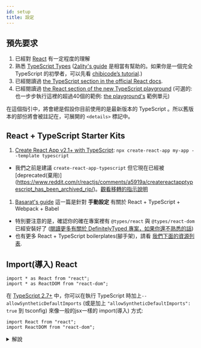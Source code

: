 ```yaml
---
id: setup
title: 設定
---
```


## 預先要求

1. 已經對 [React](https://reactjs.org) 有一定程度的理解
2. 熟悉 [TypeScript Types](https://www.typescriptlang.org/docs/handbook/basic-types.html) ([2ality's guide](http://2ality.com/2018/04/type-notation-typescript.html) 是相當有幫助的。如果你是一個完全 TypeScript 的初學者，可以先看 [chibicode’s tutorial](https://ts.chibicode.com/todo/).)
3. 已經閱讀過 [the TypeScript section in the official React docs](https://reactjs.org/docs/static-type-checking.html#typescript).
4. 已經閱讀過 [the React section of the new TypeScript playground](http://www.typescriptlang.org/play/index.html?jsx=2&esModuleInterop=true&e=181#example/typescript-with-react) (可選的: 也一步步執行這裡的超過40個的範例: [the playground's](http://www.typescriptlang.org/play/index.html) 範例單元)

在這個指引中，將會總是假設你目前使用的是最新版本的 TypeScript 。所以舊版本的部份將會被註記在，可展開的 `<details>` 標記中。

## React + TypeScript Starter Kits

1. [Create React App v2.1+ with TypeScript](https://facebook.github.io/create-react-app/docs/adding-typescript): `npx create-react-app my-app --template typescript`

- 我們之前是建議  `create-react-app-typescript` 但它現在已經被 [deprecated(棄用)] (https://www.reddit.com/r/reactjs/comments/a5919a/createreactapptypescript_has_been_archived_rip/)。[觀看移轉的指示說明](https://vincenttunru.com/migrate-create-react-app-typescript-to-create-react-app/)

1. [Basarat's guide](https://github.com/basarat/typescript-react/tree/master/01%20bootstrap) 這一篇是針對 **手動設定** 有關於 React + TypeScript + Webpack + Babel

- 特別要注意的是，確認你的確在專案裡有 `@types/react` 與 `@types/react-dom` 已經安裝好了 ([閱讀更多有關於 DefinitelyTyped 專案，如果你還不熟悉的話](https://definitelytyped.org/))
- 也有更多 React + TypeScript boilerplates(腳手架)，請看 [我們下面的資源列表](https://github.com/typescript-cheatsheets/react-typescript-cheatsheet#recommended-react--typescript-codebases-to-learn-from).

## Import(導入) React

```tsx
import * as React from "react";
import * as ReactDOM from "react-dom";
```

在 [TypeScript 2.7+](https://www.typescriptlang.org/docs/handbook/release-notes/typescript-2-7.html) 中，你可以在執行 TypeScript 時加上`--allowSyntheticDefaultImports` (或是加上 `"allowSyntheticDefaultImports": true` 到 tsconfig) 來像一般的jsx一樣的 import(導入) 方式:

```tsx
import React from "react";
import ReactDOM from "react-dom";
```

<details>

<summary>解說</summary>

為什麼使用 `allowSyntheticDefaultImports` 而不用 `esModuleInterop`? [Daniel Rosenwasser](https://twitter.com/drosenwasser/status/1003097042653073408) 曾說過這對於 webpack/parcel 是較好的方式。要看更多的討論請看 <https://github.com/wmonk/create-react-app-typescript/issues/214>

你應該也要看一下 [新的 TypeScript 官方文件，有關每個編譯器的旗標之間的說明](https://www.typescriptlang.org/v2/en/tsconfig#allowSyntheticDefaultImports)!

</details>
